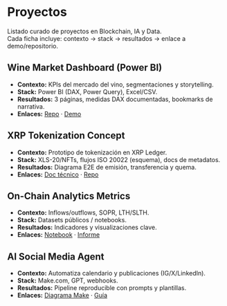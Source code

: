 # Proyectos

Listado curado de proyectos en Blockchain, IA y Data.  
Cada ficha incluye: contexto → stack → resultados → enlace a demo/repositorio.

## Wine Market Dashboard (Power BI)
- **Contexto:** KPIs del mercado del vino, segmentaciones y storytelling.
- **Stack:** Power BI (DAX, Power Query), Excel/CSV.
- **Resultados:** 3 páginas, medidas DAX documentadas, bookmarks de narrativa.
- **Enlaces:** [Repo](../) · [Demo](#)

## XRP Tokenization Concept
- **Contexto:** Prototipo de tokenización en XRP Ledger.
- **Stack:** XLS-20/NFTs, flujos ISO 20022 (esquema), docs de metadatos.
- **Resultados:** Diagrama E2E de emisión, transferencia y quema.
- **Enlaces:** [Doc técnico](#) · [Repo](#)

## On-Chain Analytics Metrics
- **Contexto:** Inflows/outflows, SOPR, LTH/SLTH.
- **Stack:** Datasets públicos / notebooks.
- **Resultados:** Indicadores y visualizaciones clave.
- **Enlaces:** [Notebook](#) · [Informe](#)

## AI Social Media Agent
- **Contexto:** Automatiza calendario y publicaciones (IG/X/LinkedIn).
- **Stack:** Make.com, GPT, webhooks.
- **Resultados:** Pipeline reproducible con prompts y plantillas.
- **Enlaces:** [Diagrama Make](#) · [Guía](#)


